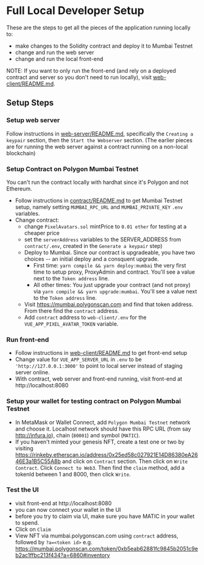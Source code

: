 # Full Local Developer Setup

These are the steps to get all the pieces of the application running locally to:

- make changes to the Solidity contract and deploy it to Mumbai Testnet
- change and run the web server
- change and run the local front-end

NOTE: If you want to only run the front-end (and rely on a deployed contract and server so you don't need to run locally), visit [web-client/README.md](./web-client/README.md).

## Setup Steps

### Setup web server

Follow instructions in [web-server/README.md](./web-server/README.md), specifically the `Creating a keypair` section, then the `Start the Webserver` section. (The earlier pieces are for running the web server against a contract running on a non-local blockchain)

### Setup Contract on Polygon Mumbai Testnet

You can't run the contract locally with hardhat since it's Polygon and not Ethereum.

- Follow instructions in [contract/README.md](./contract/README.md) to get Mumbai Testnet setup, namely setting `MUMBAI_RPC_URL` and `MUMBAI_PRIVATE_KEY` `.env` variables.
- Change contract:
  - change `PixelAvatars.sol` mintPrice to `0.01 ether` for testing at a cheaper price
  - set the `serverAddress` variables to the SERVER_ADDRESS from `contract/.env`, created in the `Generate a keypair` step)
  - Deploy to Mumbai. Since our contract is upgradeable, you have two choices -- an initial deploy and a consquent upgrade.
    - First time: `yarn compile && yarn deploy:mumbai` the very first time to setup proxy, ProxyAdmin and contract. You'll see a value next to the `Token address` line.
    - All other times: You just upgrade your contract (and not proxy) via `yarn compile && yarn upgrade:mumbai`. You'll see a value next to the `Token address` line.
  - Visit https://mumbai.polygonscan.com and find that token address. From there find the `contract` address.
  - Add `contract` address to `web-client/.env` for the `VUE_APP_PIXEL_AVATAR_TOKEN` variable.

### Run front-end

- Follow instructions in [web-client/README.md](./web-client/README.md) to get front-end setup
- Change value for `VUE_APP_SERVER_URL` in `.env` to be `'http://127.0.0.1:3000'` to point to local server instead of staging server online.
- With contract, web server and front-end running, visit front-end at http://localhost:8080

### Setup your wallet for testing contract on Polygon Mumbai Testnet

- In MetaMask or Wallet Connect, add `Polygon Mumbai Testnet` network and choose it. Localhost network should have this RPC URL (from say http://infura.io), chain (`80001`) and symbol (`MATIC`).
- If you haven't minted your genesis NFT, create a test one or two by visiting https://rinkeby.etherscan.io/address/0x25ed58c027921E14D86380eA2646E3a1B5C55A8b and click on `Contract` section. Then click on `Write Contract`. Click `Connect to Web3`. Then find the `claim` method, add a tokenId between 1 and 8000, then click `Write`.

### Test the UI

- visit front-end at http://localhost:8080
- you can now connect your wallet in the UI
- before you try to claim via UI, make sure you have MATIC in your wallet to spend.
- Click on `Claim`
- View NFT via mumbai.polygonscan.com using `contract` address, followed by `?a=<token id>` e.g. https://mumbai.polygonscan.com/token/0xb5eab62881fc9845b2051c9eb2ac1ffbc213f434?a=6860#inventory
